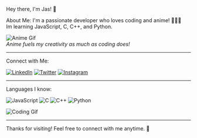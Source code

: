  Hey there, I'm Jas! 👋

About Me:
I'm a passionate developer who loves coding and anime! 🧑‍💻✨  
Im learning JavaScript, C, C++, and Python.

![Anime Gif](https://media1.giphy.com/media/v1.Y2lkPTc5MGI3NjExNWRuZ3U5bTFuOHp0bWxvMDJuOGwzZXJrczZ6NG52M2diY2s3cXJ2dSZlcD12MV9pbnRlcm5hbF9naWZfYnlfaWQmY3Q9Zw/TgyJebqyMtPrOxiPdk/giphy.webp)  
*Anime fuels my creativity as much as coding does!*

---

 Connect with Me:

[![LinkedIn](https://img.shields.io/badge/LinkedIn-blue?style=for-the-badge&logo=linkedin)](https://www.linkedin.com/in/jas-gandhi-265585202/)
[![Twitter](https://img.shields.io/badge/Twitter-blue?style=for-the-badge&logo=twitter)](https://x.com/Grandslayerr)
[![Instagram](https://img.shields.io/badge/Instagram-purple?style=for-the-badge&logo=instagram)](https://www.instagram.com/__jas.g__/)

---

 Languages I know:

![JavaScript](https://img.shields.io/badge/JavaScript-yellow?style=for-the-badge&logo=javascript&logoColor=white)
![C](https://img.shields.io/badge/C-00599C?style=for-the-badge&logo=c&logoColor=white)
![C++](https://img.shields.io/badge/C++-00599C?style=for-the-badge&logo=cplusplus&logoColor=white)
![Python](https://img.shields.io/badge/Python-blue?style=for-the-badge&logo=python&logoColor=white)

![Coding Gif](https://media.tenor.com/cJtDhl2-MP0AAAAi/goku-dragon-ball.gif)

---

Thanks for visiting! Feel free to connect with me anytime. 🚀
